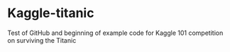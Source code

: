 # Kaggle-titanic
Test of GitHub and beginning of example code for Kaggle 101 competition on surviving the Titanic
